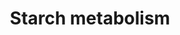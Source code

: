 ---
annotations:
- id: PW:0001390
  parent: classic metabolic pathway
  type: Pathway Ontology
  value: starch biosynthetic pathway
authors:
- Anwesha
- Sbohler
- Egonw
- MaintBot
- Mkutmon
- Eweitz
description: This pathways describes the synthesis and degradation reactions of starch
  in the chloroplast.The metabolic link with the Calvin-Benson Cycle, Sucrose Metabolism
  and Glycolysis are indicated. Protein identifiers for A. thaliana are from UNIPROT.
  The pathway is inspired from information drawn for Plant Physiology (Taiz and Zeiger)
  Third Edition and KEGG Pathways.
last-edited: 2021-05-27
organisms:
- Arabidopsis thaliana
redirect_from:
- /index.php/Pathway:WP2622
- /instance/WP2622
- /instance/WP2622_r122568
revision: r122568
schema-jsonld:
- '@context': https://schema.org/
  '@id': https://wikipathways.github.io/pathways/WP2622.html
  '@type': Dataset
  creator:
    '@type': Organization
    name: WikiPathways
  description: This pathways describes the synthesis and degradation reactions of
    starch in the chloroplast.The metabolic link with the Calvin-Benson Cycle, Sucrose
    Metabolism and Glycolysis are indicated. Protein identifiers for A. thaliana are
    from UNIPROT. The pathway is inspired from information drawn for Plant Physiology
    (Taiz and Zeiger) Third Edition and KEGG Pathways.
  keywords:
  - ADG2
  - ADP
  - ADP-glucose
  - APL2
  - APL3
  - APS1
  - ATP
  - FBP
  - H2O
  - PGI1
  - PGMP
  - PHS1
  - PPi
  - Pi
  - SS1
  - SS2
  - SS3
  - fructose 1,6-bisphosphate
  - fructose 6-phosphate
  - glucose 1-phosphate
  - glucose 6-phosphate
  - starch
  license: CC0
  name: Starch metabolism
seo: CreativeWork
title: Starch metabolism
wpid: WP2622
---
